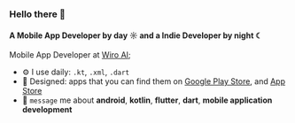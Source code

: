 ### Hello there 👋

#### A Mobile App Developer by day ☼ and a Indie Developer by night ☾

Mobile App Developer at [Wiro AI](https://wiro.ai/);<br>

- ⚙️ I use daily: `.kt`, `.xml`, `.dart`
- 💅 Designed: apps that you can find them on [Google Play Store](https://play.google.com/store/apps/developer?id=Partner+Codes&hl=en&gl=US), and [App Store](https://apps.apple.com/tr/developer/baris-semerci/id1755875975)
- 💬 `message` me about **android**, **kotlin**, **flutter**, **dart**, **mobile application development**
